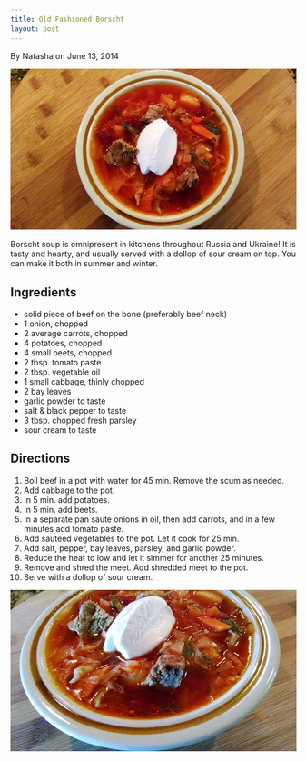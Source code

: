 ```yaml
---
title: Old Fashioned Borscht
layout: post
---
```

By Natasha on June 13, 2014

![file](/img/image-1402673155152.png)

Borscht soup is omnipresent in kitchens throughout Russia and Ukraine!
It is tasty and hearty, and usually served with a dollop of sour cream
on top. You can make it both in summer and winter.

Ingredients
-----------

-   solid piece of beef on the bone (preferably beef neck)
-   1 onion, chopped
-   2 average carrots, chopped
-   4 potatoes, chopped
-   4 small beets, chopped
-   2 tbsp. tomato paste
-   2 tbsp. vegetable oil
-   1 small cabbage, thinly chopped
-   2 bay leaves
-   garlic powder to taste
-   salt & black pepper to taste
-   3 tbsp. chopped fresh parsley
-   sour cream to taste

Directions
----------

1.  Boil beef in a pot with water for 45 min. Remove the scum as needed.
2.  Add cabbage to the pot.
3.  In 5 min. add potatoes.
4.  In 5 min. add beets.
5.  In a separate pan saute onions in oil, then add carrots, and in a
    few minutes add tomato paste.
6.  Add sauteed vegetables to the pot. Let it cook for 25 min.
7.  Add salt, pepper, bay leaves, parsley, and garlic powder.
8.  Reduce the heat to low and let it simmer for another 25 minutes.
9.  Remove and shred the meet. Add shredded meet to the pot.
10. Serve with a dollop of sour cream.

![file](/img/image-1402674334941.png)
